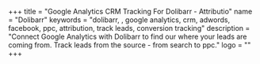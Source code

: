 +++
title = "Google Analytics CRM Tracking For Dolibarr - Attributio"
name = "Dolibarr"
keywords = "dolibarr, , google analytics, crm, adwords, facebook, ppc, attribution, track leads, conversion tracking"
description = "Connect Google Analytics with Dolibarr to find our where your leads are coming from. Track leads from the source - from search to ppc."
logo = ""
+++
